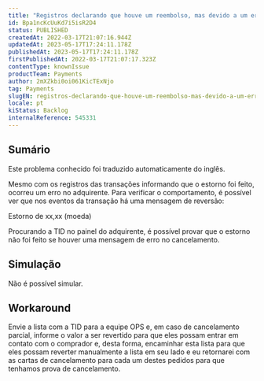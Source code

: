 ```yaml
---
title: "Registros declarando que houve um reembolso, mas devido a um erro por parte do comprador, a reversão não ocorre de fato"
id: Bpa1ncKcUuKd7i5isR2D4
status: PUBLISHED
createdAt: 2022-03-17T21:07:16.944Z
updatedAt: 2023-05-17T17:24:11.178Z
publishedAt: 2023-05-17T17:24:11.178Z
firstPublishedAt: 2022-03-17T21:07:17.323Z
contentType: knownIssue
productTeam: Payments
author: 2mXZkbi0oi061KicTExNjo
tag: Payments
slugEN: registros-declarando-que-houve-um-reembolso-mas-devido-a-um-erro-por-parte-do-comprador-a-reversao-nao-ocorre-de-fato
locale: pt
kiStatus: Backlog
internalReference: 545331
---
```


## Sumário

<div class="alert alert-info">
  <p>Este problema conhecido foi traduzido automaticamente do inglês.</p>
</div>


Mesmo com os registros das transações informando que o estorno foi feito, ocorreu um erro no adquirente.
Para verificar o comportamento, é possível ver que nos eventos da transação há uma mensagem de reversão:

Estorno de xx,xx (moeda)

Procurando a TID no painel do adquirente, é possível provar que o estorno não foi feito se houver uma mensagem de erro no cancelamento.




## Simulação


Não é possível simular.



## Workaround


Envie a lista com a TID para a equipe OPS e, em caso de cancelamento parcial, informe o valor a ser revertido para que eles possam entrar em contato com o comprador e, desta forma, encaminhar esta lista para que eles possam reverter manualmente a lista em seu lado e eu retornarei com as cartas de cancelamento para cada um destes pedidos para que tenhamos prova de cancelamento.

